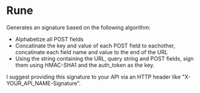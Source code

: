 Rune
===================

Generates an signature based on the following algorithm:

* Alphabetize all POST fields
* Concatinate the key and value of each POST field to eachother, concatinate each 
  field name and value to the end of the URL
* Using the string containing the URL, query string and POST fields, sign them using HMAC-SHA1 and the auth_token as the key.

I suggest providing this signature to your API via an HTTP header like "X-YOUR_API_NAME-Signature".
